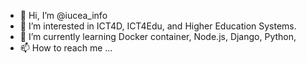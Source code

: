 - 👋 Hi, I’m @iucea_info
- 👀 I’m interested in ICT4D, ICT4Edu, and Higher Education Systems.
- 🌱 I’m currently learning Docker container, Node.js, Django, Python, 
- 📫 How to reach me ...

<!---
iucea/iucea is a ✨ special ✨ repository because its `README.md` (this file) appears on your GitHub profile.
You can click the Preview link to take a look at your changes.
--->
